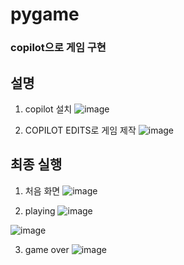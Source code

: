 # pygame
### copilot으로 게임 구현
## 설명
1. copilot 설치
![image](https://github.com/user-attachments/assets/2d014ed5-02fa-47a3-8e4f-6a4f7d35b58f)

2. COPILOT EDITS로 게임 제작
![image](https://github.com/user-attachments/assets/5e4cf64a-daf6-4d59-aa77-0ca72033caa3)

## 최종 실행
1. 처음 화면
![image](https://github.com/user-attachments/assets/ecfa65c3-3582-4717-89fc-b0efa2216b99)

2. playing
![image](https://github.com/user-attachments/assets/8d1a229b-cd04-4d64-8839-560ddc09f065)

![image](https://github.com/user-attachments/assets/9a5a780a-4600-4123-a301-64e03f77401f)

3. game over
![image](https://github.com/user-attachments/assets/d33ba34e-fb0d-4f43-8386-e15a282dea6b)
